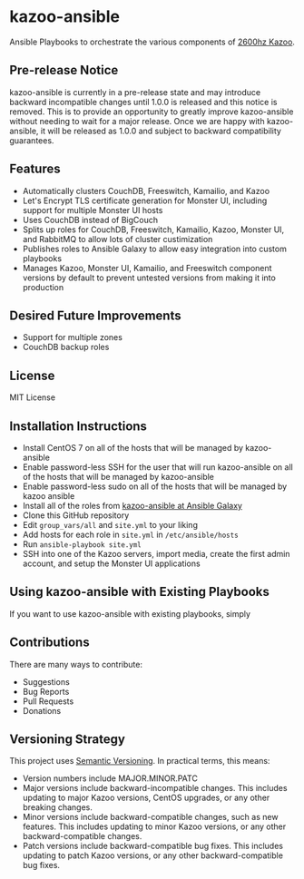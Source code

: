 # kazoo-ansible
Ansible Playbooks to orchestrate the various components of [2600hz Kazoo](https://github.com/2600hz/kazoo).

## Pre-release Notice
kazoo-ansible is currently in a pre-release state and may introduce backward 
incompatible changes until 1.0.0 is released and this notice is removed. 
This is to provide an opportunity to greatly improve kazoo-ansible without 
needing to wait for a major release. Once we are happy with kazoo-ansible, 
it will be released as 1.0.0 and subject to backward compatibility 
guarantees.

## Features
- Automatically clusters CouchDB, Freeswitch, Kamailio, and Kazoo
- Let's Encrypt TLS certificate generation for Monster UI, including 
support for multiple Monster UI hosts
- Uses CouchDB instead of BigCouch
- Splits up roles for CouchDB, Freeswitch, Kamailio, Kazoo, Monster UI, 
and RabbitMQ to allow lots of cluster custimization
- Publishes roles to Ansible Galaxy to allow easy integration into 
custom playbooks
- Manages Kazoo, Monster UI, Kamailio, and Freeswitch component versions 
by default to prevent untested versions from making it into production

## Desired Future Improvements
- Support for multiple zones
- CouchDB backup roles

## License
MIT License

## Installation Instructions
- Install CentOS 7 on all of the hosts that will be managed by kazoo-ansible
- Enable password-less SSH for the user that will run kazoo-ansible on all of 
the hosts that will be managed by kazoo-ansible
- Enable password-less sudo on all of the hosts that will be managed by 
kazoo ansible
- Install all of the roles from [kazoo-ansible at Ansible Galaxy](https://galaxy.ansible.com/kazoo-ansible/)
- Clone this GitHub repository
- Edit `group_vars/all` and `site.yml` to your liking
- Add hosts for each role in `site.yml` in `/etc/ansible/hosts`
- Run `ansible-playbook site.yml`
- SSH into one of the Kazoo servers, import media, create the first admin 
account, and setup the Monster UI applications

## Using kazoo-ansible with Existing Playbooks
If you want to use kazoo-ansible with existing playbooks, simply

## Contributions
There are many ways to contribute:
- Suggestions
- Bug Reports
- Pull Requests
- Donations

## Versioning Strategy
This project uses [Semantic Versioning](http://semver.org). In 
practical terms, this means:
- Version numbers include MAJOR.MINOR.PATC
- Major versions include backward-incompatible changes. This includes 
updating to major Kazoo versions, CentOS upgrades, or any other 
breaking changes.
- Minor versions include backward-compatible changes, such as new 
features. This includes updating to minor Kazoo versions, or any 
other backward-compatible changes.
- Patch versions include backward-compatible bug fixes. This includes 
updating to patch Kazoo versions, or any other backward-compatible 
bug fixes.

